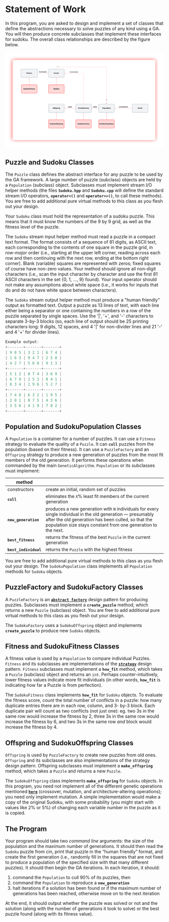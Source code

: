 # Statement of Work

In this program, you are asked to design and implement a set of classes that
define the abstractions necessary to solve puzzles of any kind using a GA.
You will then produce concrete subclasses that implement these interfaces for
sudoku. The overall class relationships are described by the figure below.

![figure 1](/docs/images/figure_1.png)

## Puzzle and Sudoku Classes

The `Puzzle` class defines the abstract interface for any puzzle to be used by
the GA framework. A large number of puzzle (subclass) objects are held by a
`Population` (subclass) object. Subclasses must implement stream I/O helper
methods (the files **`Sudoku.hpp`** and **`Sudoku.cpp`** will define the
standard stream I/O operators, **`operator<()`** and **`operator>>()`**, to
call these methods). You are free to add additional pure virtual methods
to this class as you flesh out your design.

Your `Sudoku` class must hold the representation of a sudoku puzzle.
This means that it must know the numbers of the 9 by 9 grid, as well
as the fitness level of the puzzle.

The `Sudoku` stream input helper method must read a puzzle in a compact text
format. The format consists of a sequence of 81 digits, as ASCII text, each
corresponding to the contents of one square in the puzzle grid, in _row-major_
order (i.e., starting at the upper left corner, reading across each row and then
continuing with the next row, ending at the bottom right corner).
Blank (variable) squares are represented with zeros; fixed squares of course
have non-zero values. Your method should ignore all non-digit characters
(i.e., scan the input character by character and use the first 81 ASCII
characters in the set {0, 1, ..., 9} found). Your input operator should not
make any assumptions about white space (i.e., it works for inputs that do and
do not have white space between characters).

The `Sudoku` stream output helper method must produce a "human friendly" output
as formatted text. Output a puzzle as 13 lines of text, with each line either
being a separator or one containing the numbers in a row of the puzzle separated
by single spaces. Use the '|', '+', and '-' characters to separate 3-by-3 blocks
(so, each line of output should be 25 printing characters long: 9 digits, 12
spaces, and 4 '|' for non-divider lines and 21 '-' and 4 '+' for divider lines).

```c++
Example output:
+-------+-------+-------+
| 9 8 5 | 3 2 1 | 6 7 4 |
| 1 6 3 | 9 4 7 | 2 5 8 |
| 4 2 7 | 5 6 8 | 9 1 3 |
+-------+-------+-------+
| 5 1 2 | 8 7 4 | 3 6 9 |
| 6 7 9 | 2 5 3 | 8 4 1 |
| 8 3 4 | 1 9 6 | 5 2 7 |
+-------+-------+-------+
| 7 4 8 | 6 3 2 | 1 9 5 |
| 2 9 1 | 8 7 5 | 4 3 6 |
| 3 5 6 | 4 1 9 | 7 8 2 |
+-------+-------+-------+
```

## Population and SudokuPopulation Classes

A `Population` is a container for a number of puzzles. It can use a `Fitness`
strategy to evaluate the quality of a `Puzzle`. It can **`cull`** puzzles from
the population (based on their fitness). It can use a `PuzzleFactory` and an
`Offspring` strategy to produce a new generation of puzzles from the most fit
members of the old generation. It performs these operations when commanded by
the main `GeneticAlgorithm`. `Population` or its subclasses must implement:

| method                |                                                                    |
| --------------------- | ------------------------------------------------------------------ |
| constructors          | create an initial, random set of puzzles                           |
| **`cull`**            | eliminates the _`X`_% least fit members of the current generation  |
| **`new_generation`**  | produces a new generation with `N` individuals for every single individual in the old generation — presumably after the old generation has been culled, so that the population size stays constant from one generation to the next. |
| **`best_fitness`**    | returns the fitness of the best `Puzzle` in the current generation |
| **`best_individual`** | returns the `Puzzle` with the highest fitness                      |

You are free to add additional pure virtual methods to this class as you flesh
out your design. The `SudokuPopulation` class implements all `Population`
methods for `Sudoku` objects.

## PuzzleFactory and SudokuFactory Classes

A `PuzzleFactory` is an **[`abstract factory`](http://www.oodesign.com/abstract-factory-pattern.html)**
design pattern for producing puzzles. Subclasses must implement a
**`create_puzzle`** method, which returns a new `Puzzle` (subclass) object.
You are free to add additional pure virtual methods to this class as you flesh
out your design.

The `SudokuFactory` uses a `SudokuOffspring` object and implements
**`create_puzzle`** to produce new `Sudoku` objects.

## Fitness and SudokuFitness Classes

A fitness value is used by a `Population` to compare individual Puzzles.
`Fitness` and its subclasses are implementations of the
**[`strategy`](http://www.oodesign.com/strategy-pattern.html)** design pattern.
`Fitness` subclasses must implement a **`how_fit`** method, which takes a
`Puzzle` (subclass) object and returns an `int`. Perhaps counter-intuitively,
lower fitness values indicate more fit individuals (in other words,
**`how_fit`** is indicating how far a Puzzle is from perfection).

The `SudokuFitness` class implements **`how_fit`** for `Sudoku` objects.
To evaluate the fitness score, count the total number of conflicts in a puzzle:
how many duplicate entries there are in each row, column, and 3- by-3 block.
Each duplicate pair will count as two conflicts (not just one): eg. two 3s in
the same row would increase the fitness by 2, three 3s in the same row would
increase the fitness by 6, and two 3s in the same row _and_ block would increase
the fitness by 4.

## Offspring and SudokuOffspring Classes

`Offspring` is used by `PuzzleFactory` to create new puzzles from old ones.
`Offspring` and its subclasses are also implementations of the strategy design
pattern. Offspring subclasses must implement a **`make_offspring`** method,
which takes a `Puzzle` and returns a new `Puzzle`.

The `SudokuOffspring` class implements **`make_offspring`** for `Sudoku`
objects. In this program, you need not implement all of the different genetic
operations mentioned **[`here`](http://www.genetic-programming.com/gpanimatedtutorial.html)**
(crossover, mutation, and architecture-altering operations); you need only
implement mutation. A simple implementation would make a copy of the original
Sudoku, with some probability (you might start with values like 2% or 5%)
of changing each variable number in the puzzle as it is copied.

## The Program

Your program should take two _command line_ arguments: the size of the
population and the maximum number of generations. It should then read the
`Sudoku` puzzle from cin, print that puzzle in the “human friendly” format,
and create the first generation (i.e., randomly fill in the squares that are
not fixed to produce a population of the specified size with that many different
puzzles). It should then begin the GA iterations. In each iteration, it should:

1. command the `Population` to cull 90% of its puzzles, then
2. command the `Population` to reproduce a **`new_generation`**
3. halt iterations if a solution has been found or if the maximum number of
   generations has been reached, otherwise move on to the next iteration

At the end, it should output whether the puzzle was solved or not and the
solution (along with the number of generations it took to solve) or the best
puzzle found (along with its fitness value).
